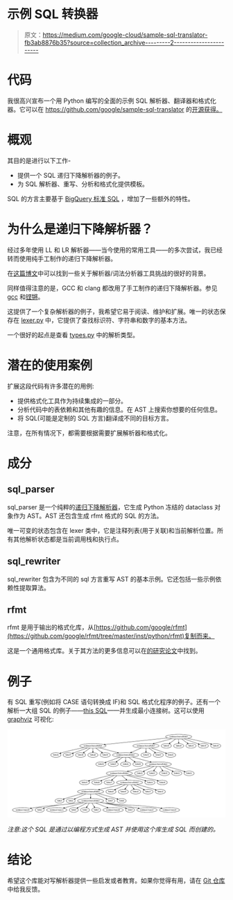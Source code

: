 # 示例 SQL 转换器

> 原文：<https://medium.com/google-cloud/sample-sql-translator-fb3ab8876b35?source=collection_archive---------2----------------------->

# 代码

我很高兴宣布一个用 Python 编写的全面的示例 SQL 解析器、翻译器和格式化器。它可以在 https://github.com/google/sample-sql-translator 的[开源获得。](https://github.com/google/sample-sql-translator)

# 概观

其目的是进行以下工作-

*   提供一个 SQL 递归下降解析器的例子。
*   为 SQL 解析器、重写、分析和格式化提供模板。

SQL 的方言主要基于 [BigQuery 标准 SQL](https://cloud.google.com/bigquery/docs/reference/standard-sql) ，增加了一些额外的特性。

# 为什么是递归下降解析器？

经过多年使用 LL 和 LR 解析器——当今使用的常用工具——的多次尝试，我已经转而使用纯手工制作的递归下降解析器。

在[这篇博文](https://blog.reverberate.org/2013/09/ll-and-lr-in-context-why-parsing-tools.html)中可以找到一些关于解析器/词法分析器工具挑战的很好的背景。

同样值得注意的是，GCC 和 clang 都改用了手工制作的递归下降解析器。参见 [gcc](http://gcc.gnu.org/wiki/New_C_Parser) 和[铿锵](http://clang.llvm.org/features.html)。

这提供了一个复杂解析器的例子，我希望它易于阅读、维护和扩展。唯一的状态保存在 [lexer.py](https://github.com/google/sample-sql-translator/blob/master/sql_parser/lexer.py) 中，它提供了查找标识符、字符串和数字的基本方法。

一个很好的起点是查看 [types.py](https://github.com/google/sample-sql-translator/blob/master/sql_parser/types.py) 中的解析类型。

# 潜在的使用案例

扩展这段代码有许多潜在的用例:

*   提供格式化工具作为持续集成的一部分。
*   分析代码中的表依赖和其他有趣的信息。在 AST 上搜索你想要的任何信息。
*   将 SQL(可能是定制的 SQL 方言)翻译成不同的目标方言。

注意，在所有情况下，都需要根据需要扩展解析器和格式化。

# 成分

## sql_parser

sql_parser 是一个纯粹的[递归下降解析器](https://en.wikipedia.org/wiki/Recursive_descent_parser)，它生成 Python 冻结的 dataclass 对象作为 AST。AST 还包含生成 rfmt 格式的 SQL 的方法。

唯一可变的状态包含在 lexer 类中，它是注释列表(用于关联)和当前解析位置。所有其他解析状态都是当前调用栈和执行点。

## sql_rewriter

sql_rewriter 包含为不同的 sql 方言重写 AST 的基本示例。它还包括一些示例依赖性提取算法。

## rfmt

rfmt 是用于输出的格式化库，从[https://github.com/google/rfmt](https://github.com/google/rfmt/tree/master/inst/python/rfmt)复制而来。

这是一个通用格式库。关于其方法的更多信息可以在[的研究论文](https://research.google/pubs/pub44667/)中找到。

# 例子

有 SQL 重写(例如将 CASE 语句转换成 IF)和 SQL 格式化程序的例子。还有一个解析一大组 SQL 的例子——[this SQL](https://github.com/google/sample-sql-translator/tree/master/examples/table_analysis)——并生成最小连接树。这可以使用 [graphviz](https://graphviz.org/) 可视化:

![](img/90509511032f60c6c7c9952d4b5e9602.png)

*注意:这个 SQL 是通过以编程方式生成 AST 并使用这个库生成 SQL 而创建的。*

# 结论

希望这个库能对写解析器提供一些启发或者教育。如果你觉得有用，请在 [Git 仓库](https://github.com/google/sample-sql-translator)中给我反馈。